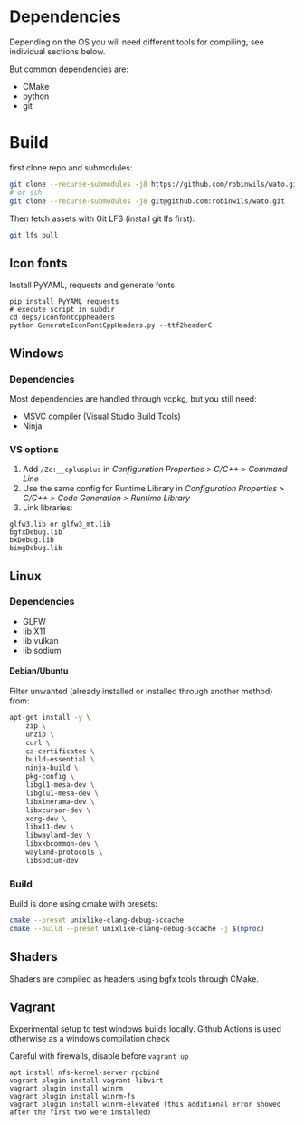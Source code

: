 # Dependencies

Depending on the OS you will need different tools for compiling, see individual sections below.

But common dependencies are:
- CMake
- python
- git

# Build

first clone repo and submodules:
```bash
git clone --recurse-submodules -j8 https://github.com/robinwils/wato.git
# or ssh
git clone --recurse-submodules -j8 git@github.com:robinwils/wato.git
```

Then fetch assets with Git LFS (install git lfs first):
```bash
git lfs pull
```
## Icon fonts

Install PyYAML, requests and generate fonts
```
pip install PyYAML requests
# execute script in subdir
cd deps/iconfontcppheaders
python GenerateIconFontCppHeaders.py --ttf2headerC
```

## Windows

### Dependencies

Most dependencies are handled through vcpkg, but you still need:
- MSVC compiler (Visual Studio Build Tools)
- Ninja

### VS options

1. Add `/Zc:__cplusplus` in *Configuration Properties > C/C++ > Command Line*
2. Use the same config for Runtime Library in *Configuration Properties > C/C++ > Code Generation > Runtime Library*
3. Link libraries:
```
glfw3.lib or glfw3_mt.lib
bgfxDebug.lib
bxDebug.lib
bimgDebug.lib
```

## Linux

### Dependencies

- GLFW
- lib X11
- lib vulkan
- lib sodium

#### Debian/Ubuntu

Filter unwanted (already installed or installed through another method) from:
```bash
apt-get install -y \
    zip \
    unzip \
    curl \
    ca-certificates \
    build-essential \
    ninja-build \
    pkg-config \
    libgl1-mesa-dev \
    libglu1-mesa-dev \
    libxinerama-dev \
    libxcursor-dev \
    xorg-dev \
    libx11-dev \
    libwayland-dev \
    libxkbcommon-dev \
    wayland-protocols \
    libsodium-dev
```

### Build

Build is done using cmake with presets:

```bash
cmake --preset unixlike-clang-debug-sccache
cmake --build --preset unixlike-clang-debug-sccache -j $(nproc)
```

## Shaders

Shaders are compiled as headers using bgfx tools through CMake.

## Vagrant

Experimental setup to test windows builds locally. Github Actions is used otherwise as a windows compilation check

Careful with firewalls, disable before `vagrant up`

```
apt install nfs-kernel-server rpcbind
vagrant plugin install vagrant-libvirt
vagrant plugin install winrm
vagrant plugin install winrm-fs
vagrant plugin install winrm-elevated (this additional error showed after the first two were installed)
```
